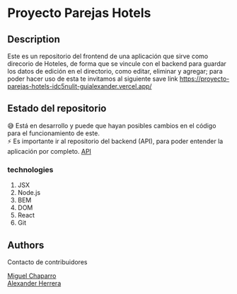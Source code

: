 # Proyecto Parejas Hotels


## Description

Este es un repositorio del frontend de una aplicación que sirve como direcorio de Hoteles, de forma que se vincule con el backend para guardar los datos de edición en el directorio, como editar, eliminar y agregar; para poder hacer uso de esta te invitamos al siguiente save link https://proyecto-parejas-hotels-idc5nulit-guialexander.vercel.app/

## Estado del repositorio

:sweat_smile: Está en desarrollo y puede que hayan posibles cambios en el código para el funcionamiento de este.<br>
:zap: Es importante ir al repositorio del backend (API), para poder entender la aplicación por completo. [API](https://github.com/guialexander/MiPrimeraAPIExpress)
 

### technologies


1. JSX
2. Node.js
3. BEM
4. DOM
5. React
6. Git

## Authors

Contacto de contribuidores

[Miguel Chaparro](https://github.com/miguelchaparrocolo)<br>
[Alexander Herrera](https://github.com/guialexander)
